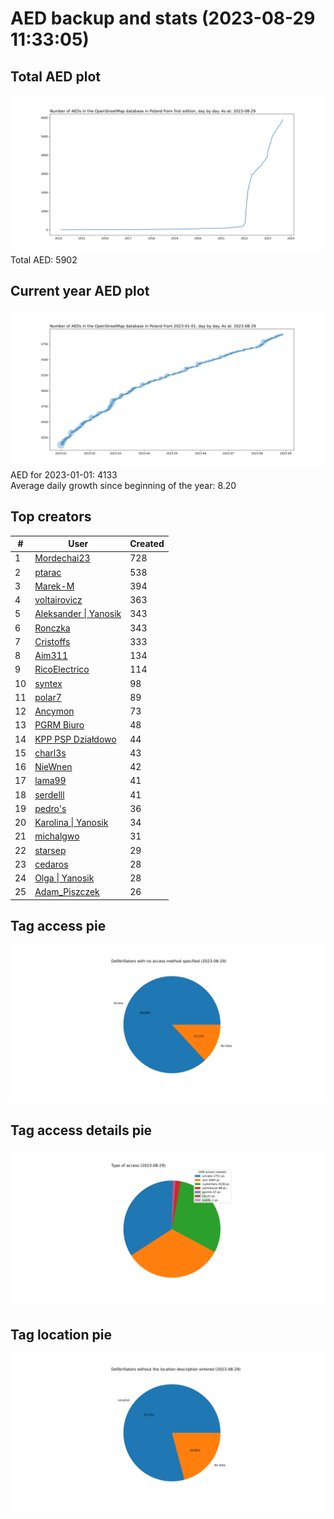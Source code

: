 # AED backup and stats (2023-08-29 11:33:05)


## Total AED plot
![](report_data/total_aed.svg)
Total AED: 5902

## Current year AED plot
![](report_data/current_year_aed.svg)\
AED for 2023-01-01: 4133\
Average daily growth since beginning of the year: 8.20

## Top creators
| # | User | Created |
| ------------- | ------------- | ------------- |
| 1 | [Mordechai23](<https://www.openstreetmap.org/user/Mordechai23>) | 728 |
| 2 | [ptarac](<https://www.openstreetmap.org/user/ptarac>) | 538 |
| 3 | [Marek-M](<https://www.openstreetmap.org/user/Marek-M>) | 394 |
| 4 | [voltairovicz](<https://www.openstreetmap.org/user/voltairovicz>) | 363 |
| 5 | [Aleksander &#124; Yanosik](<https://www.openstreetmap.org/user/Aleksander &#124; Yanosik>) | 343 |
| 6 | [Ronczka](<https://www.openstreetmap.org/user/Ronczka>) | 343 |
| 7 | [Cristoffs](<https://www.openstreetmap.org/user/Cristoffs>) | 333 |
| 8 | [Aim311](<https://www.openstreetmap.org/user/Aim311>) | 134 |
| 9 | [RicoElectrico](<https://www.openstreetmap.org/user/RicoElectrico>) | 114 |
| 10 | [syntex](<https://www.openstreetmap.org/user/syntex>) | 98 |
| 11 | [polar7](<https://www.openstreetmap.org/user/polar7>) | 89 |
| 12 | [Ancymon](<https://www.openstreetmap.org/user/Ancymon>) | 73 |
| 13 | [PGRM Biuro](<https://www.openstreetmap.org/user/PGRM Biuro>) | 48 |
| 14 | [KPP PSP Działdowo](<https://www.openstreetmap.org/user/KPP PSP Działdowo>) | 44 |
| 15 | [charl3s](<https://www.openstreetmap.org/user/charl3s>) | 43 |
| 16 | [NieWnen](<https://www.openstreetmap.org/user/NieWnen>) | 42 |
| 17 | [lama99](<https://www.openstreetmap.org/user/lama99>) | 41 |
| 18 | [serdelll](<https://www.openstreetmap.org/user/serdelll>) | 41 |
| 19 | [pedro's](<https://www.openstreetmap.org/user/pedro's>) | 36 |
| 20 | [Karolina &#124; Yanosik](<https://www.openstreetmap.org/user/Karolina &#124; Yanosik>) | 34 |
| 21 | [michalgwo](<https://www.openstreetmap.org/user/michalgwo>) | 31 |
| 22 | [starsep](<https://www.openstreetmap.org/user/starsep>) | 29 |
| 23 | [cedaros](<https://www.openstreetmap.org/user/cedaros>) | 28 |
| 24 | [Olga &#124; Yanosik](<https://www.openstreetmap.org/user/Olga &#124; Yanosik>) | 28 |
| 25 | [Adam_Piszczek](<https://www.openstreetmap.org/user/Adam_Piszczek>) | 26 |

## Tag access pie
![](report_data/tag_access.svg)

## Tag access details pie
![](report_data/tag_access_details.svg)

## Tag location pie
![](report_data/tag_location.svg)
